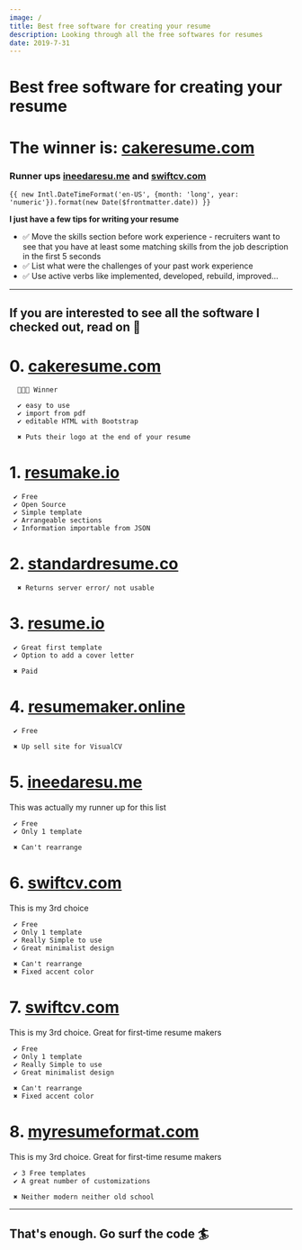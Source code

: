 ```yaml
---
image: /
title: Best free software for creating your resume
description: Looking through all the free softwares for resumes
date: 2019-7-31
---
```

# Best free software for creating your resume
# The winner is: [cakeresume.com](https://cakeresume.com)
### Runner ups [ineedaresu.me](http://ineedaresu.me) and [swiftcv.com](https://swiftcv.com)

`{{ new Intl.DateTimeFormat('en-US', {month: 'long', year: 'numeric'}).format(new Date($frontmatter.date)) }}`

**I just have a few tips for writing your resume**

- ✅ Move the skills section before work experience - recruiters want to see that you have at least some matching skills from the job description in the first 5 seconds
- ✅ List what were the challenges of your past work experience
- ✅ Use active verbs like implemented, developed, rebuild, improved...
----------


## If you are interested to see all the software I checked out, read on 📖


# 0. [cakeresume.com](https://cakeresume.com)
      🎉🎉🎉 Winner

      ✔ easy to use
      ✔ import from pdf
      ✔ editable HTML with Bootstrap

      ✖ Puts their logo at the end of your resume

# 1. [resumake.io](https://resumake.io)
     ✔ Free
     ✔ Open Source
     ✔ Simple template
     ✔ Arrangeable sections
     ✔ Information importable from JSON

# 2. [standardresume.co](https://standardresume.co)
      ✖ Returns server error/ not usable

# 3. [resume.io](https://resume.io)
     ✔ Great first template
     ✔ Option to add a cover letter

     ✖ Paid

# 4. [resumemaker.online](https://resumemaker.online) 
     ✔ Free

     ✖ Up sell site for VisualCV

# 5. [ineedaresu.me](https://ineedaresu.me)
  This was actually my runner up for this list

     ✔ Free
     ✔ Only 1 template

     ✖ Can't rearrange

# 6. [swiftcv.com](https://swiftcv.com)
  This is my 3rd choice

     ✔ Free
     ✔ Only 1 template
     ✔ Really Simple to use
     ✔ Great minimalist design

     ✖ Can't rearrange
     ✖ Fixed accent color

# 7. [swiftcv.com](https://swiftcv.com)
  This is my 3rd choice. Great for first-time resume makers

     ✔ Free
     ✔ Only 1 template
     ✔ Really Simple to use
     ✔ Great minimalist design

     ✖ Can't rearrange
     ✖ Fixed accent color

# 8. [myresumeformat.com](https://myresumeformat.com)
  This is my 3rd choice. Great for first-time resume makers

     ✔ 3 Free templates
     ✔ A great number of customizations

     ✖ Neither modern neither old school

----
## That's enough. Go surf the code 🏄‍